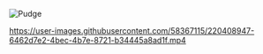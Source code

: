 ![Pudge](https://avatars.mds.yandex.net/i?id=96f86f111cbcba25ffe122b0809082af-2480692-images-thumbs&n=13)

https://user-images.githubusercontent.com/58367115/220408947-6462d7e2-4bec-4b7e-8721-b34445a8ad1f.mp4

